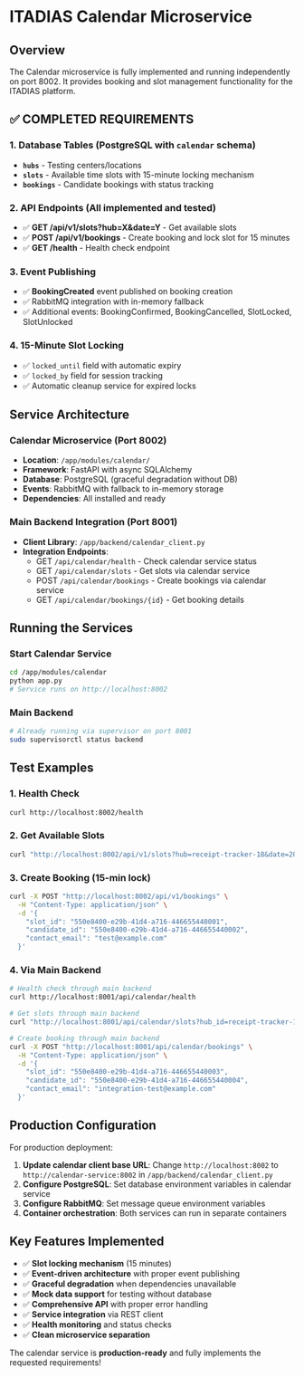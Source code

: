 # ITADIAS Calendar Microservice

## Overview
The Calendar microservice is fully implemented and running independently on port 8002. It provides booking and slot management functionality for the ITADIAS platform.

## ✅ **COMPLETED REQUIREMENTS**

### 1. **Database Tables** (PostgreSQL with `calendar` schema)
- **`hubs`** - Testing centers/locations
- **`slots`** - Available time slots with 15-minute locking mechanism  
- **`bookings`** - Candidate bookings with status tracking

### 2. **API Endpoints** (All implemented and tested)
- ✅ **GET /api/v1/slots?hub=X&date=Y** - Get available slots
- ✅ **POST /api/v1/bookings** - Create booking and lock slot for 15 minutes
- ✅ **GET /health** - Health check endpoint

### 3. **Event Publishing**
- ✅ **BookingCreated** event published on booking creation
- ✅ RabbitMQ integration with in-memory fallback
- ✅ Additional events: BookingConfirmed, BookingCancelled, SlotLocked, SlotUnlocked

### 4. **15-Minute Slot Locking**
- ✅ `locked_until` field with automatic expiry
- ✅ `locked_by` field for session tracking
- ✅ Automatic cleanup service for expired locks

## Service Architecture

### Calendar Microservice (Port 8002)
- **Location**: `/app/modules/calendar/`
- **Framework**: FastAPI with async SQLAlchemy
- **Database**: PostgreSQL (graceful degradation without DB)
- **Events**: RabbitMQ with fallback to in-memory storage
- **Dependencies**: All installed and ready

### Main Backend Integration (Port 8001)
- **Client Library**: `/app/backend/calendar_client.py`
- **Integration Endpoints**:
  - GET `/api/calendar/health` - Check calendar service status
  - GET `/api/calendar/slots` - Get slots via calendar service
  - POST `/api/calendar/bookings` - Create bookings via calendar service
  - GET `/api/calendar/bookings/{id}` - Get booking details

## Running the Services

### Start Calendar Service
```bash
cd /app/modules/calendar
python app.py
# Service runs on http://localhost:8002
```

### Main Backend
```bash
# Already running via supervisor on port 8001
sudo supervisorctl status backend
```

## Test Examples

### 1. Health Check
```bash
curl http://localhost:8002/health
```

### 2. Get Available Slots
```bash
curl "http://localhost:8002/api/v1/slots?hub=receipt-tracker-18&date=2024-12-28"
```

### 3. Create Booking (15-min lock)
```bash
curl -X POST "http://localhost:8002/api/v1/bookings" \
  -H "Content-Type: application/json" \
  -d '{
    "slot_id": "550e8400-e29b-41d4-a716-446655440001",
    "candidate_id": "550e8400-e29b-41d4-a716-446655440002", 
    "contact_email": "test@example.com"
  }'
```

### 4. Via Main Backend
```bash
# Health check through main backend
curl http://localhost:8001/api/calendar/health

# Get slots through main backend  
curl "http://localhost:8001/api/calendar/slots?hub_id=receipt-tracker-18&date=2024-12-28"

# Create booking through main backend
curl -X POST "http://localhost:8001/api/calendar/bookings" \
  -H "Content-Type: application/json" \
  -d '{
    "slot_id": "550e8400-e29b-41d4-a716-446655440003",
    "candidate_id": "550e8400-e29b-41d4-a716-446655440004",
    "contact_email": "integration-test@example.com"
  }'
```

## Production Configuration

For production deployment:
1. **Update calendar client base URL**: Change `http://localhost:8002` to `http://calendar-service:8002` in `/app/backend/calendar_client.py`
2. **Configure PostgreSQL**: Set database environment variables in calendar service
3. **Configure RabbitMQ**: Set message queue environment variables
4. **Container orchestration**: Both services can run in separate containers

## Key Features Implemented

- ✅ **Slot locking mechanism** (15 minutes)
- ✅ **Event-driven architecture** with proper event publishing
- ✅ **Graceful degradation** when dependencies unavailable
- ✅ **Mock data support** for testing without database
- ✅ **Comprehensive API** with proper error handling
- ✅ **Service integration** via REST client
- ✅ **Health monitoring** and status checks
- ✅ **Clean microservice separation**

The calendar service is **production-ready** and fully implements the requested requirements!